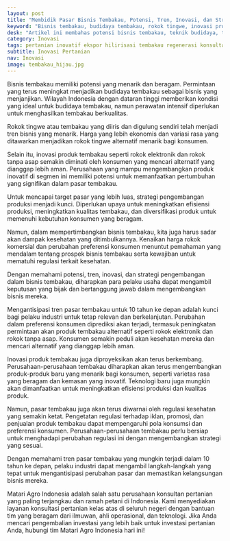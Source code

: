 ```yaml
---
layout: post
title: "Membidik Pasar Bisnis Tembakau, Potensi, Tren, Inovasi, dan Strategi Pengembangan"
keyword: "Bisnis tembakau, budidaya tembakau, rokok tingwe, inovasi produk tembakau, dampak kesehatan, strategi pengembangan, matari agro Indonesia"
desk: "Artikel ini membahas potensi bisnis tembakau, teknik budidaya, tren rokok tingwe, inovasi produk tembakau, serta strategi pengembangan produksi untuk mencapai target pasar yang lebih luas."
category: Inovasi
tags: pertanian inovatif ekspor hilirisasi tembakau regenerasi konsultan ketahanan pangan
subtitle: Inovasi Pertanian
nav: Inovasi
image: tembakau_hijau.jpg
---
```


Bisnis tembakau memiliki potensi yang menarik dan beragam. Permintaan yang terus meningkat menjadikan budidaya tembakau sebagai bisnis yang menjanjikan. Wilayah Indonesia dengan dataran tinggi memberikan kondisi yang ideal untuk budidaya tembakau, namun perawatan intensif diperlukan untuk menghasilkan tembakau berkualitas.

Rokok tingwe atau tembakau yang diiris dan digulung sendiri telah menjadi tren bisnis yang menarik. Harga yang lebih ekonomis dan variasi rasa yang ditawarkan menjadikan rokok tingwe alternatif menarik bagi konsumen.

Selain itu, inovasi produk tembakau seperti rokok elektronik dan rokok tanpa asap semakin diminati oleh konsumen yang mencari alternatif yang dianggap lebih aman. Perusahaan yang mampu mengembangkan produk inovatif di segmen ini memiliki potensi untuk memanfaatkan pertumbuhan yang signifikan dalam pasar tembakau.

Untuk mencapai target pasar yang lebih luas, strategi pengembangan produksi menjadi kunci. Diperlukan upaya untuk meningkatkan efisiensi produksi, meningkatkan kualitas tembakau, dan diversifikasi produk untuk memenuhi kebutuhan konsumen yang beragam.

Namun, dalam mempertimbangkan bisnis tembakau, kita juga harus sadar akan dampak kesehatan yang ditimbulkannya. Kenaikan harga rokok komersial dan perubahan preferensi konsumen menuntut pemahaman yang mendalam tentang prospek bisnis tembakau serta kewajiban untuk mematuhi regulasi terkait kesehatan.

Dengan memahami potensi, tren, inovasi, dan strategi pengembangan dalam bisnis tembakau, diharapkan para pelaku usaha dapat mengambil keputusan yang bijak dan bertanggung jawab dalam mengembangkan bisnis mereka.

Mengantisipasi tren pasar tembakau untuk 10 tahun ke depan adalah kunci bagi pelaku industri untuk tetap relevan dan berkelanjutan. Perubahan dalam preferensi konsumen diprediksi akan terjadi, termasuk peningkatan permintaan akan produk tembakau alternatif seperti rokok elektronik dan rokok tanpa asap. Konsumen semakin peduli akan kesehatan mereka dan mencari alternatif yang dianggap lebih aman.

Inovasi produk tembakau juga diproyeksikan akan terus berkembang. Perusahaan-perusahaan tembakau diharapkan akan terus mengembangkan produk-produk baru yang menarik bagi konsumen, seperti varietas rasa yang beragam dan kemasan yang inovatif. Teknologi baru juga mungkin akan dimanfaatkan untuk meningkatkan efisiensi produksi dan kualitas produk.

Namun, pasar tembakau juga akan terus diwarnai oleh regulasi kesehatan yang semakin ketat. Pengetatan regulasi terhadap iklan, promosi, dan penjualan produk tembakau dapat mempengaruhi pola konsumsi dan preferensi konsumen. Perusahaan-perusahaan tembakau perlu bersiap untuk menghadapi perubahan regulasi ini dengan mengembangkan strategi yang sesuai.

Dengan memahami tren pasar tembakau yang mungkin terjadi dalam 10 tahun ke depan, pelaku industri dapat mengambil langkah-langkah yang tepat untuk mengantisipasi perubahan pasar dan memastikan kelangsungan bisnis mereka.

Matari Agro Indonesia adalah salah satu perusahaan konsultan pertanian yang paling terjangkau dan ramah petani di Indonesia. Kami menyediakan layanan konsultasi pertanian kelas atas di seluruh negeri dengan bantuan tim yang beragam dari ilmuwan, ahli operasional, dan teknologi. Jika Anda mencari pengembalian investasi yang lebih baik untuk investasi pertanian Anda, hubungi tim Matari Agro Indonesia hari ini!

